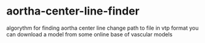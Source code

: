 # aortha-center-line-finder
algorythm for finding aortha center line
change path to file in vtp format
you can download a model from some online base of vascular models
